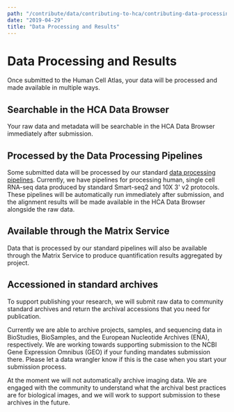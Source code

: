 ```yaml
---
path: "/contribute/data/contributing-to-hca/contributing-data-processing-results"
date: "2019-04-29"
title: "Data Processing and Results"
---
```


# Data Processing and Results

Once submitted to the Human Cell Atlas, your data will be processed and made available in multiple ways. 
 
## Searchable in the HCA Data Browser

Your raw data and metadata will be searchable in the <link-to-browser relativeLink="/projects">HCA Data Browser</link-to-browser> immediately after submission.

## Processed by the Data Processing Pipelines

Some submitted data will be processed by our standard [data processing pipelines](/pipelines). Currently, we have pipelines for processing human, single cell RNA-seq data produced by standard Smart-seq2 and 10X 3' v2 protocols. These pipelines will be automatically run immediately after submission, and the alignment results will be made available in the HCA Data Browser alongside the raw data.

## Available through the Matrix Service

Data that is processed by our standard pipelines will also be available through the Matrix Service to produce quantification results aggregated by project.

## Accessioned in standard archives

To support publishing your research, we will submit raw data to community standard archives and return the archival accessions that you need for publication.

Currently we are able to archive projects, samples, and sequencing data in BioStudies, BioSamples, and the European Nucleotide Archives (ENA), respectively. We are working towards supporting submission to the NCBI Gene Expression Omnibus (GEO) if your funding mandates submission there. Please let a data wrangler know if this is the case when you start your submission process.

At the moment we will not automatically archive imaging data. We are engaged with the community to understand what the archival best practices are for biological images, and we will work to support submission to these archives in the future.
